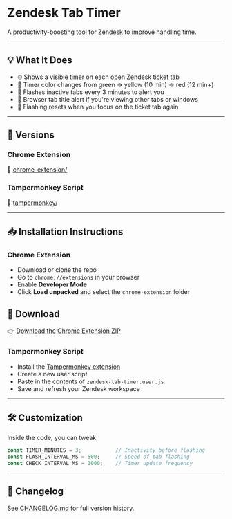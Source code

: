 # Zendesk Tab Timer

A productivity-boosting tool for Zendesk to improve handling time. 

---

## 💡 What It Does

- ⏱ Shows a visible timer on each open Zendesk ticket tab
- 🎨 Timer color changes from green → yellow (10 min) → red (12 min+)
- 🔁 Flashes inactive tabs every 3 minutes to alert you
- 🔔 Browser tab title alert if you're viewing other tabs or windows
- 🛑 Flashing resets when you focus on the ticket tab again

---

## 🔀 Versions

### Chrome Extension

📂 [chrome-extension/](./chrome-extension)

### Tampermonkey Script

📂 [tampermonkey/](./tampermonkey)

---

## 📥 Installation Instructions

### Chrome Extension
- Download or clone the repo
- Go to `chrome://extensions` in your browser
- Enable **Developer Mode**
- Click **Load unpacked** and select the `chrome-extension` folder

## 🔽 Download

👉 [Download the Chrome Extension ZIP](https://github.com/rosepajaroja/zendesk-tab-timer/blob/main/chrome-extension/zendesk-tab-extension-v2.zip) 


### Tampermonkey Script
- Install the [Tampermonkey extension](https://www.tampermonkey.net/)
- Create a new user script
- Paste in the contents of `zendesk-tab-timer.user.js`
- Save and refresh your Zendesk workspace

---

## 🛠 Customization

Inside the code, you can tweak:

```js
const TIMER_MINUTES = 3;           // Inactivity before flashing
const FLASH_INTERVAL_MS = 500;     // Speed of tab flashing
const CHECK_INTERVAL_MS = 1000;    // Timer update frequency
```

---

## 📄 Changelog

See [CHANGELOG.md](CHANGELOG.md) for full version history.

